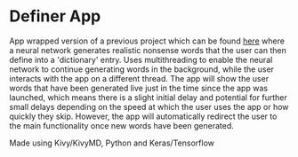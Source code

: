 # Definer App

App wrapped version of a previous project which can be found [here](https://github.com/CZboop/Vorpal-Dictionary) where a neural network generates realistic nonsense words that the user can then define into a 'dictionary' entry.
Uses multithreading to enable the neural network to continue generating words in the background, while the user interacts with the app on a different thread. The app will show the user words that have been generated live just in the time since the app was launched, which means there is a slight initial delay and potential for further small delays depending on the speed at which the user uses the app or how quickly they skip. However, the app will automatically redirect the user to the main functionality once new words have been generated.

Made using Kivy/KivyMD, Python and Keras/Tensorflow
